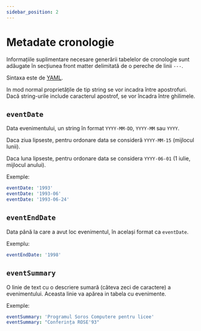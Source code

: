 ```yaml
---
sidebar_position: 2
---
```


# Metadate cronologie

Informațiile suplimentare necesare generării tabelelor de cronologie
sunt adăugate în secțiunea front matter delimitată de o pereche de
linii `---`.

Sintaxa este de [YAML](https://yaml.org/spec/1.2.2/).

In mod normal proprietățile de tip string se vor incadra între apostrofuri.
Dacă string-urile include caracterul apostrof, se vor încadra între
ghilimele.

## `eventDate`

Data evenimentului, un string în format `YYYY-MM-DD`, `YYYY-MM` sau `YYYY`.

Daca ziua lipseste, pentru ordonare data se consideră `YYYY-MM-15` (mijlocul lunii).

Daca luna lipseste, pentru ordonare data se considera `YYYY-06-01` (1 iulie, mijlocul anului).

Exemple:

```yaml
eventDate: '1993'
eventDate: '1993-06'
eventDate: '1993-06-24'
```

## `eventEndDate`

Data până la care a avut loc evenimentul, în același format ca `eventDate`.

Exemplu:

```yaml
eventEndDate: '1998'
```

## `eventSummary`

O linie de text cu o descriere sumară (câteva zeci de caractere)
a evenimentului. Aceasta linie va
apărea in tabela cu evenimente.

Exemple:

```yaml
eventSummary: 'Programul Soros Computere pentru licee'
eventSummary: "Conferința ROSE'93"
```
